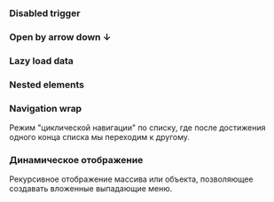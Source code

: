 <!-- example(dropdown-overview) -->

### Disabled trigger

<!-- example(dropdown-disabled) -->

### Open by arrow down ↓

<!-- example(dropdown-open-by-arrow-down) -->

### Lazy load data

<!-- example(dropdown-lazyload-data) -->

### Nested elements

<!-- example(dropdown-nested) -->

### Navigation wrap

Режим "циклической навигации" по списку,
где после достижения одного конца списка мы переходим к другому.

<!-- example(dropdown-navigation-wrap) -->

### Динамическое отображение

Рекурсивное отображение массива или объекта, позволяющее создавать вложенные выпадающие меню.

<!-- example(dropdown-recursive-template) -->
